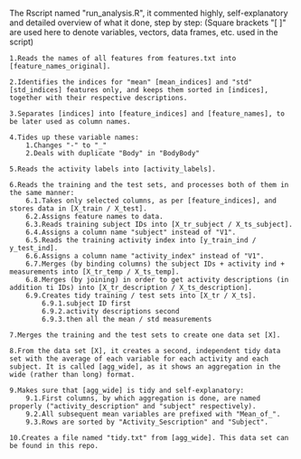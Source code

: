 
The Rscript named "run_analysis.R", it commented highly, self-explanatory and detailed overview of what it done, step by step: (Square brackets "[ ]" are used here to denote variables, vectors, data frames, etc. used in the script)

	1.Reads the names of all features from features.txt into [feature_names_original].

	2.Identifies the indices for "mean" [mean_indices] and "std" [std_indices] features only, and keeps them sorted in [indices], together with their respective descriptions.

	3.Separates [indices] into [feature_indices] and [feature_names], to be later used as column names.

	4.Tides up these variable names:
		1.Changes "-" to "_"
		2.Deals with duplicate "Body" in "BodyBody"
		
	5.Reads the activity labels into [activity_labels].
	
	6.Reads the training and the test sets, and processes both of them in the same manner:
		6.1.Takes only selected columns, as per [feature_indices], and stores data in [X_train / X_test].
		6.2.Assigns feature names to data.
		6.3.Reads training subject IDs into [X_tr_subject / X_ts_subject].
		6.4.Assigns a column name "subject" instead of "V1".
		6.5.Reads the training activity index into [y_train_ind / y_test_ind].
		6.6.Assigns a column name "activity_index" instead of "V1".
		6.7.Merges (by binding columns) the subject IDs + activity ind + measurements into [X_tr_temp / X_ts_temp].
		6.8.Merges (by joining) in order to get activity descriptions (in addition ti IDs) into [X_tr_description / X_ts_description].
		6.9.Creates tidy training / test sets into [X_tr / X_ts].
			6.9.1.subject ID first
			6.9.2.activity descriptions second
			6.9.3.then all the mean / std measurements
	
	7.Merges the training and the test sets to create one data set [X].
	
	8.From the data set [X], it creates a second, independent tidy data set with the average of each variable for each activity and each subject. It is called [agg_wide], as it shows an aggregation in the wide (rather than long) format.
	
	9.Makes sure that [agg_wide] is tidy and self-explanatory:
		9.1.First columns, by which aggregation is done, are named properly ("activity_description" and "subject" respectively).
		9.2.All subsequent mean variables are prefixed with "Mean_of_".
		9.3.Rows are sorted by "Activity_Sescription" and "Subject".
		
	10.Creates a file named "tidy.txt" from [agg_wide]. This data set can be found in this repo.

